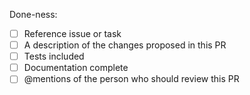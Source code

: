 Done-ness:
- [ ] Reference issue or task
- [ ] A description of the changes proposed in this PR
- [ ] Tests included
- [ ] Documentation complete
- [ ] @mentions of the person who should review this PR
